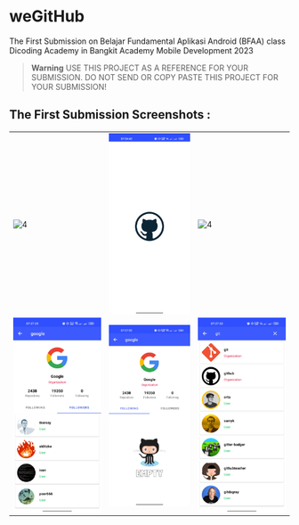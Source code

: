 # weGitHub
The First Submission on Belajar Fundamental Aplikasi Android (BFAA) class Dicoding Academy in Bangkit Academy Mobile Development 2023

> **Warning**
> USE THIS PROJECT AS A REFERENCE FOR YOUR SUBMISSION. DO NOT SEND OR COPY PASTE THIS PROJECT FOR YOUR SUBMISSION!

## The First Submission Screenshots :
<table>
    <tr>
        <td><img src="screenshot/github.gif" align="center" alt="4"</td>
        <td><img src="screenshot/splash.jpg" align="center" alt="4"</td>
        <td><img src="screenshot/home.gif" align="center" alt="4"</td>
    </tr>
    <tr>
        <td><img src="screenshot/followers.jpg" align="center" alt="4"</td>
        <td><img src="screenshot/following.jpg" align="center" alt="4"</td>
        <td><img src="screenshot/search.jpg" align="center" alt="4"</td>
    </tr>
<table>
